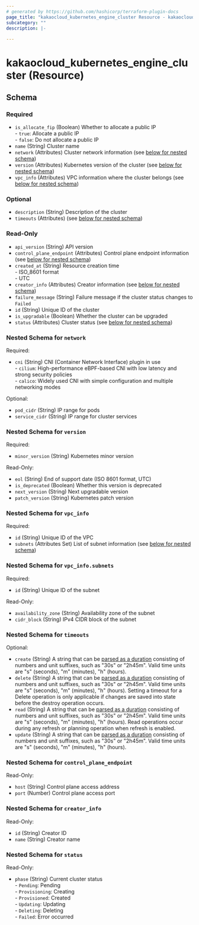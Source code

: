 ```yaml
---
# generated by https://github.com/hashicorp/terraform-plugin-docs
page_title: "kakaocloud_kubernetes_engine_cluster Resource - kakaocloud"
subcategory: ""
description: |-
  
---
```


# kakaocloud_kubernetes_engine_cluster (Resource)





<!-- schema generated by tfplugindocs -->
## Schema

### Required

- `is_allocate_fip` (Boolean) Whether to allocate a public IP <br/> - `true`: Allocate a public IP <br/> - `false`: Do not allocate a public IP
- `name` (String) Cluster name
- `network` (Attributes) Cluster network information (see [below for nested schema](#nestedatt--network))
- `version` (Attributes) Kubernetes version of the cluster (see [below for nested schema](#nestedatt--version))
- `vpc_info` (Attributes) VPC information where the cluster belongs (see [below for nested schema](#nestedatt--vpc_info))

### Optional

- `description` (String) Description of the cluster
- `timeouts` (Attributes) (see [below for nested schema](#nestedatt--timeouts))

### Read-Only

- `api_version` (String) API version
- `control_plane_endpoint` (Attributes) Control plane endpoint information (see [below for nested schema](#nestedatt--control_plane_endpoint))
- `created_at` (String) Resource creation time <br/> - ISO_8601 format  <br/> - UTC
- `creator_info` (Attributes) Creator information (see [below for nested schema](#nestedatt--creator_info))
- `failure_message` (String) Failure message if the cluster status changes to `Failed`
- `id` (String) Unique ID of the cluster
- `is_upgradable` (Boolean) Whether the cluster can be upgraded
- `status` (Attributes) Cluster status (see [below for nested schema](#nestedatt--status))

<a id="nestedatt--network"></a>
### Nested Schema for `network`

Required:

- `cni` (String) CNI (Container Network Interface) plugin in use <br/> - `cilium`: High-performance eBPF-based CNI with low latency and strong security policies  <br/> - `calico`: Widely used CNI with simple configuration and multiple networking modes

Optional:

- `pod_cidr` (String) IP range for pods
- `service_cidr` (String) IP range for cluster services


<a id="nestedatt--version"></a>
### Nested Schema for `version`

Required:

- `minor_version` (String) Kubernetes minor version

Read-Only:

- `eol` (String) End of support date (ISO 8601 format, UTC)
- `is_deprecated` (Boolean) Whether this version is deprecated
- `next_version` (String) Next upgradable version
- `patch_version` (String) Kubernetes patch version


<a id="nestedatt--vpc_info"></a>
### Nested Schema for `vpc_info`

Required:

- `id` (String) Unique ID of the VPC
- `subnets` (Attributes Set) List of subnet information (see [below for nested schema](#nestedatt--vpc_info--subnets))

<a id="nestedatt--vpc_info--subnets"></a>
### Nested Schema for `vpc_info.subnets`

Required:

- `id` (String) Unique ID of the subnet

Read-Only:

- `availability_zone` (String) Availability zone of the subnet
- `cidr_block` (String) IPv4 CIDR block of the subnet



<a id="nestedatt--timeouts"></a>
### Nested Schema for `timeouts`

Optional:

- `create` (String) A string that can be [parsed as a duration](https://pkg.go.dev/time#ParseDuration) consisting of numbers and unit suffixes, such as "30s" or "2h45m". Valid time units are "s" (seconds), "m" (minutes), "h" (hours).
- `delete` (String) A string that can be [parsed as a duration](https://pkg.go.dev/time#ParseDuration) consisting of numbers and unit suffixes, such as "30s" or "2h45m". Valid time units are "s" (seconds), "m" (minutes), "h" (hours). Setting a timeout for a Delete operation is only applicable if changes are saved into state before the destroy operation occurs.
- `read` (String) A string that can be [parsed as a duration](https://pkg.go.dev/time#ParseDuration) consisting of numbers and unit suffixes, such as "30s" or "2h45m". Valid time units are "s" (seconds), "m" (minutes), "h" (hours). Read operations occur during any refresh or planning operation when refresh is enabled.
- `update` (String) A string that can be [parsed as a duration](https://pkg.go.dev/time#ParseDuration) consisting of numbers and unit suffixes, such as "30s" or "2h45m". Valid time units are "s" (seconds), "m" (minutes), "h" (hours).


<a id="nestedatt--control_plane_endpoint"></a>
### Nested Schema for `control_plane_endpoint`

Read-Only:

- `host` (String) Control plane access address
- `port` (Number) Control plane access port


<a id="nestedatt--creator_info"></a>
### Nested Schema for `creator_info`

Read-Only:

- `id` (String) Creator ID
- `name` (String) Creator name


<a id="nestedatt--status"></a>
### Nested Schema for `status`

Read-Only:

- `phase` (String) Current cluster status <br/> - `Pending`: Pending <br/> - `Provisioning`: Creating <br/> - `Provisioned`: Created <br/> - `Updating`: Updating <br/> - `Deleting`: Deleting <br/> - `Failed`: Error occurred
